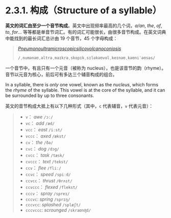 # 2.3.1. 构成（Structure of a syllable）

**英文的词汇由至少一个音节构成**。英文中出现频率最高的几个词，*a/an*, *the*, *of*, *to*, *for*... 等等都是单音节词汇。有的词汇可能很长，由很多音节构成。在英文词典中能找到的最长词汇总计由 19 个音节，45 个字母构成：

> *[Pneumonoultramicroscopicsilicovolcanoconiosis](https://en.wikipedia.org/wiki/Pneumonoultramicroscopicsilicovolcanoconiosis)* <span class="speak-word-inline" data-audio-us="/audios/En-us-pneumonoultramicroscopicsilicovolcanoconiosis.ogg.mp3"></span>
>
> `/ˌnumənəʊˌəltrəˌmaɪkrəˌskɑpɪkˌsɪləkəʊvɑlˌkeɪnəʊˌkəʊniˈəʊsəs/`

一个音节中，有且只有一个元音（被称为  nucleus），也是该音节的韵（rhyme）。音节以元音为核心，前后可有多达三个辅音构成的组合。

In a syllable, there is *only* one vowel, known as the *nucleus*, which forms the *rhyme* of the syllable. This vowel is at the core of the syllable, and it can be surrounded by up to three consonants.

英文的音节构成大抵上有以下几种形式（其中，`c` 代表辅音，`v` 代表元音）：

> * `v`： *awe* `/ɔː/`<span class="speak-word-inline" data-audio-us="/audios/awe-us.mp3"></span>
> * `vc`： *add* `/æd/`<span class="speak-word-inline" data-audio-us="/audios/add-us.mp3"></span>
> * `vcc`： *east* `/iːst/`<span class="speak-word-inline" data-audio-us="/audios/east-us.mp3"></span>
> * `vccc`： *axed* `/ækst/`<span class="speak-word-inline" data-audio-us="/audios/east-us.mp3"></span>
> * `cv`： *the* `/ðə/`<span class="speak-word-inline" data-audio-us="/audios/the-us.mp3"></span>
> * `cvc`： *dog* `/dɔg/`<span class="speak-word-inline" data-audio-us="/audios/dog-us.mp3"></span>
> * `cvcc`： *task* `/tæsk/`<span class="speak-word-inline" data-audio-us="/audios/task-us.mp3"></span>
> * `cvccc`： *text* `/tekst/`<span class="speak-word-inline" data-audio-us="/audios/text-us.mp3"></span>
> * `ccv`： *flee* `/fliː/`<span class="speak-word-inline" data-audio-us="/audios/flee-us.mp3"></span>
> * `ccvc`： *speed* `/spiːd/`<span class="speak-word-inline" data-audio-us="/audios/speed-us.mp3"></span>
> * `ccvcc`： *thrust* `/θrʌst/`<span class="speak-word-inline" data-audio-us="/audios/thrust-us.mp3"></span>
> * `ccvccc`： *flexed* `/flekst/`<span class="speak-word-inline" data-audio-us="/audios/flexed-us.mp3"></span>
> * `cccv`： *spray* `/spreɪ/`<span class="speak-word-inline" data-audio-us="/audios/flee-us.mp3"></span>
> * `cccvc`: *spring* `/sprɪŋ/`
> * `cccvcc`: *splashed* `/splæʃt/`
> * `cccvccc`: *scrounged* `/skraʊnʤd/`

